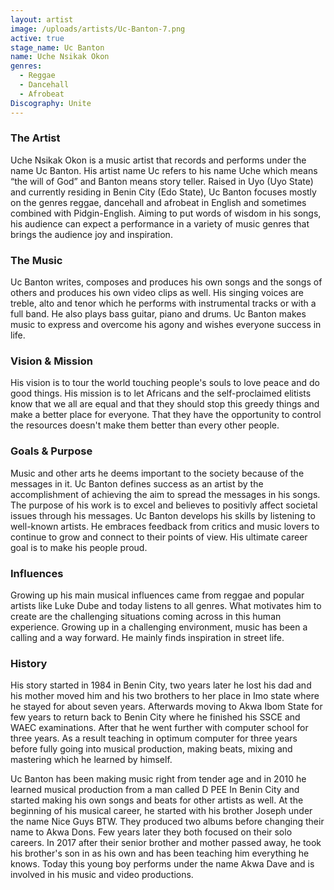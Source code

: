 ```yaml
---
layout: artist
image: /uploads/artists/Uc-Banton-7.png
active: true
stage_name: Uc Banton
name: Uche Nsikak Okon
genres:
  - Reggae
  - Dancehall
  - Afrobeat
Discography: Unite
---
```


### The Artist
Uche Nsikak Okon is a music artist that records and performs under the name Uc Banton. His artist name Uc refers to his name Uche which means “the will of God” and Banton means story teller. Raised in Uyo (Uyo State) and currently residing in Benin City (Edo State), Uc Banton focuses mostly on the genres reggae, dancehall and afrobeat in English and sometimes combined with Pidgin-English. Aiming to put words of wisdom in his songs, his audience can expect a performance in a variety of music genres that brings the audience joy and inspiration.

### The Music
Uc Banton writes, composes and produces his own songs and the songs of others and produces his own video clips as well. His singing voices are treble, alto and tenor which he performs with instrumental tracks or with a full band. He also plays bass guitar, piano and drums. Uc Banton makes music to express and overcome his agony and wishes everyone success in life.

### Vision & Mission
His vision is to tour the world touching people's souls to love peace and do good things. His mission is to let Africans and the self-proclaimed elitists know that we all are equal and that they should stop this greedy things and make a better place for everyone. That they have the opportunity to control the resources doesn't make them better than every other people.

### Goals & Purpose
Music and other arts he deems important to the society because of the messages in it. Uc Banton defines success as an artist by the accomplishment of achieving the aim to spread the messages in his songs. The purpose of his work is to excel and believes to positivly affect societal issues through his messages. Uc Banton develops his skills by listening to well-known artists. He embraces feedback from critics and music lovers to continue to grow and connect to their points of view. His ultimate career goal is to make his people proud.

### Influences
Growing up his main musical influences came from reggae and popular artists like Luke Dube and today listens to all genres. What motivates him to create are the challenging situations coming across in this human experience. Growing up in a challenging environment, music has been a calling and a way forward. He mainly finds inspiration in street life.

### History
His story started in 1984 in Benin City, two years later he lost his dad and his mother moved him and his two brothers to her place in Imo state where he stayed for about seven years. Afterwards moving to Akwa Ibom State for few years to return back to Benin City where he finished his SSCE and WAEC examinations. After that he went further with computer school for three years. As a result teaching in optimum computer for three years before fully going into musical production, making beats, mixing and mastering which he learned by himself.

Uc Banton has been making music right from tender age and in 2010 he learned musical production from a man called D PEE In Benin City and started making his own songs and beats for other artists as well. At the beginning of his musical career, he started with his brother Joseph under the name Nice Guys BTW. They produced two albums before changing their name to Akwa Dons. Few years later they both focused on their solo careers. In 2017 after their senior brother and mother passed away, he took his brother's son in as his own and has been teaching him everything he knows. Today this young boy performs under the name Akwa Dave and is involved in his music and video productions.
